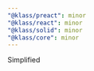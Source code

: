 ```yaml
---
"@klass/preact": minor
"@klass/react": minor
"@klass/solid": minor
"@klass/core": minor
---
```


Simplified
